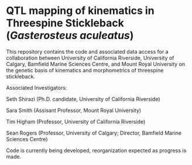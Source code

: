 # QTL mapping of kinematics in Threespine Stickleback (_Gasterosteus aculeatus_)
This repository contains the code and associated data access for a collaboration between University of California Riverside, University of Calgary,  Bamfield Marine Sciences Centre, and Mount Royal University on the genetic basis of kinematics and morphometrics of threespine stickleback. 

Associated Investigators: 

Seth Shirazi (Ph.D. candidate, University of California Riverside)

Sara Smith (Assisant Professor, Mount Royal University) 

Tim Higham (Professor, University of California Riverside)

Sean Rogers (Professor, University of Calgary; Director, Bamfield Marine Sciences Centre) 

Code is currently being developed, reorganization expected as progress is made. 
